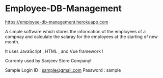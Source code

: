 # Employee-DB-Management
https://employee-db-management.herokuapp.com

A simple software which stores the information of the employees of a compnay and 
calculate the salaray for the employees at the starting of new month.

It uses JavaScript , HTML , and Vue framework !

Currenty used by Sanjeev Store Company!

Sample Login
ID : sample@gmail.com
Password : sample
